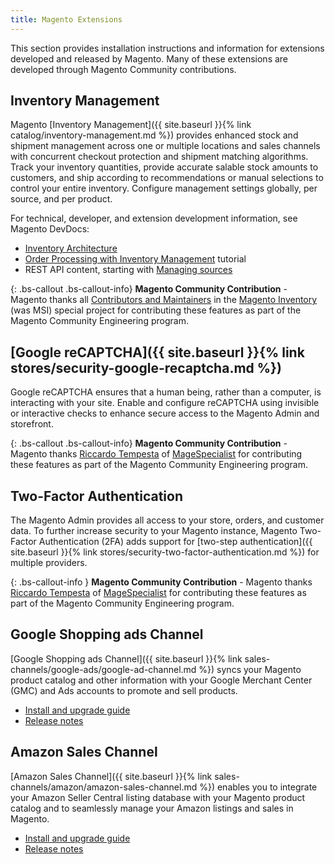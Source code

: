 ```yaml
---
title: Magento Extensions
---
```


This section provides installation instructions and information for extensions developed and released by Magento. Many of these extensions are developed through Magento Community contributions.

## Inventory Management

Magento [Inventory Management]({{ site.baseurl }}{% link catalog/inventory-management.md %}) provides enhanced stock and shipment management  across one or multiple locations and sales channels with concurrent checkout protection and shipment matching algorithms.  Track your inventory quantities, provide accurate salable stock amounts to customers, and ship according to recommendations or manual selections to control your entire inventory. Configure management settings globally, per source, and per product.

For technical, developer, and extension development information, see Magento DevDocs:

- [Inventory Architecture](https://devdocs.magento.com/guides/v2.3/inventory/index.html)
- [Order Processing with Inventory Management](https://devdocs.magento.com/guides/v2.3/rest/tutorials/inventory/index.html) tutorial
- REST API content, starting with [Managing sources](https://devdocs.magento.com/guides/v2.3/rest/modules/inventory/manage-sources.html)

{: .bs-callout .bs-callout-info}
**Magento Community Contribution** - Magento thanks all [Contributors and Maintainers](https://github.com/magento-engcom/msi/graphs/contributors) in the [Magento Inventory](https://github.com/magento/inventory) (was MSI) special project for contributing these features as part of the Magento Community Engineering program.

## [Google reCAPTCHA]({{ site.baseurl }}{% link stores/security-google-recaptcha.md %})

Google reCAPTCHA ensures that a human being, rather than a computer, is interacting with your site. Enable and configure reCAPTCHA using invisible or interactive checks to enhance secure access to the Magento Admin and storefront.

{: .bs-callout .bs-callout-info}
**Magento Community Contribution** - Magento thanks [Riccardo Tempesta](https://twitter.com/rictempesta) of [MageSpecialist](https://partners.magento.com/portal/details/partner/id/129/) for contributing these features as part of the Magento Community Engineering program.

## Two-Factor Authentication

The Magento Admin provides all access to your store, orders, and customer data. To further increase security to your Magento instance, Magento Two-Factor Authentication (2FA) adds support for [two-step authentication]({{ site.baseurl }}{% link stores/security-two-factor-authentication.md %}) for multiple providers. 

{: .bs-callout-info }
**Magento Community Contribution** - Magento thanks [Riccardo Tempesta](https://twitter.com/rictempesta) of [MageSpecialist](https://partners.magento.com/portal/details/partner/id/129/) for contributing these features as part of the Magento Community Engineering program.

## Google Shopping ads Channel

[Google Shopping ads Channel]({{ site.baseurl }}{% link sales-channels/google-ads/google-ad-channel.md %}) syncs your Magento product catalog and other information with your Google Merchant Center (GMC) and Ads accounts to promote and sell products.

- [Install and upgrade guide](https://devdocs.magento.com/extensions/google-shopping-ads/)
- [Release notes](https://devdocs.magento.com/extensions/google-shopping-ads/release-notes/)

## Amazon Sales Channel

[Amazon Sales Channel]({{ site.baseurl }}{% link sales-channels/amazon/amazon-sales-channel.md %}) enables you to integrate your Amazon Seller Central listing database with your Magento product catalog and to seamlessly manage your Amazon listings and sales in Magento.

- [Install and upgrade guide](https://devdocs.magento.com/extensions/amazon-sales/)
- [Release notes](https://devdocs.magento.com/extensions/amazon-sales/release-notes/)
